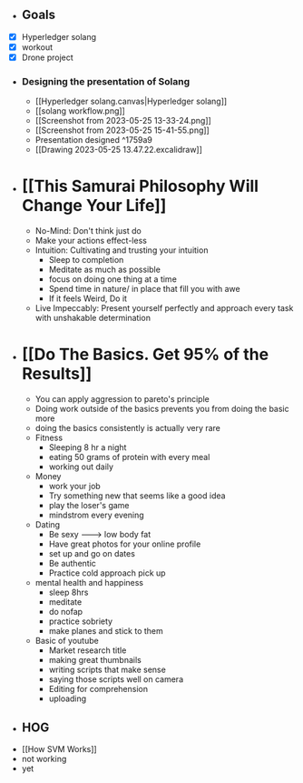 - ## Goals
- [x] Hyperledger solang
- [x] workout
- [x] Drone project
- ### Designing the presentation of Solang
	- [[Hyperledger solang.canvas|Hyperledger solang]]
	- [[solang workflow.png]]
	- [[Screenshot from 2023-05-25 13-33-24.png]]
	- [[Screenshot from 2023-05-25 15-41-55.png]]
	- Presentation designed ^1759a9
	- [[Drawing 2023-05-25 13.47.22.excalidraw]]
- # [[This Samurai Philosophy Will Change Your Life]]
	- No-Mind: Don't think just  do 
	- Make your actions effect-less
	- Intuition: Cultivating and trusting your intuition
		- Sleep to completion
		- Meditate as much as possible
		- focus on doing one thing at a time
		- Spend time in nature/ in place that fill you with awe
		- If it feels Weird, Do it
	- Live Impeccably: Present yourself perfectly and approach every task with unshakable determination
- # [[Do The Basics. Get 95% of the Results]]
	- You can apply aggression to pareto's principle
	- Doing work outside of the basics prevents you from doing the basic more
	- doing the basics consistently is actually very rare
	- Fitness
		- Sleeping 8 hr a night
		- eating 50 grams of protein with every meal
		- working out daily
	- Money
		- work your job
		- Try something  new that seems like a good idea
		- play the loser's game
		- mindstrom every evening
	- Dating
		- Be sexy ---> low body fat
		- Have great photos for your online profile
		- set up and go on dates
		- Be authentic
		- Practice cold approach pick up
	- mental health and happiness
		- sleep 8hrs
		- meditate
		- do nofap
		- practice sobriety
		- make planes and stick to them
	- Basic of youtube
		- Market research title
		- making great thumbnails
		- writing scripts that make sense
		- saying those scripts well on camera
		- Editing for comprehension
		- uploading
- ## HOG
-  [[How SVM Works]]
- not working
- yet 